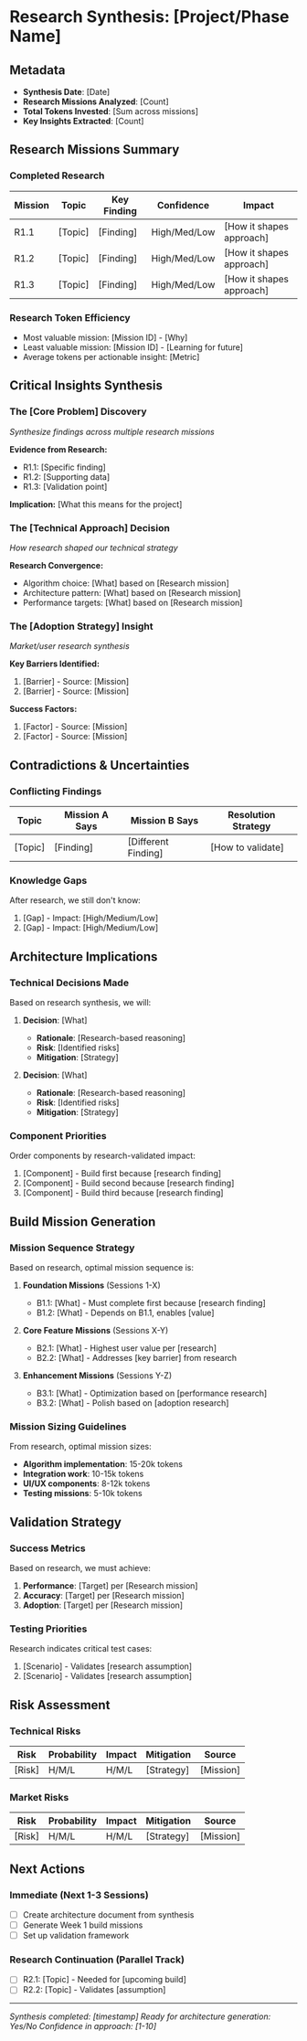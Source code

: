 # Research Synthesis: [Project/Phase Name]

## Metadata
- **Synthesis Date**: [Date]
- **Research Missions Analyzed**: [Count]
- **Total Tokens Invested**: [Sum across missions]
- **Key Insights Extracted**: [Count]

## Research Missions Summary

### Completed Research
| Mission | Topic | Key Finding | Confidence | Impact |
|---------|-------|-------------|------------|--------|
| R1.1 | [Topic] | [Finding] | High/Med/Low | [How it shapes approach] |
| R1.2 | [Topic] | [Finding] | High/Med/Low | [How it shapes approach] |
| R1.3 | [Topic] | [Finding] | High/Med/Low | [How it shapes approach] |

### Research Token Efficiency
- Most valuable mission: [Mission ID] - [Why]
- Least valuable mission: [Mission ID] - [Learning for future]
- Average tokens per actionable insight: [Metric]

## Critical Insights Synthesis

### The [Core Problem] Discovery
*Synthesize findings across multiple research missions*

**Evidence from Research:**
- R1.1: [Specific finding]
- R1.2: [Supporting data]
- R1.3: [Validation point]

**Implication:** [What this means for the project]

### The [Technical Approach] Decision
*How research shaped our technical strategy*

**Research Convergence:**
- Algorithm choice: [What] based on [Research mission]
- Architecture pattern: [What] based on [Research mission]
- Performance targets: [What] based on [Research mission]

### The [Adoption Strategy] Insight
*Market/user research synthesis*

**Key Barriers Identified:**
1. [Barrier] - Source: [Mission]
2. [Barrier] - Source: [Mission]

**Success Factors:**
1. [Factor] - Source: [Mission]
2. [Factor] - Source: [Mission]

## Contradictions & Uncertainties

### Conflicting Findings
| Topic | Mission A Says | Mission B Says | Resolution Strategy |
|-------|---------------|---------------|---------------------|
| [Topic] | [Finding] | [Different Finding] | [How to validate] |

### Knowledge Gaps
After research, we still don't know:
1. [Gap] - Impact: [High/Medium/Low]
2. [Gap] - Impact: [High/Medium/Low]

## Architecture Implications

### Technical Decisions Made
Based on research synthesis, we will:
1. **Decision**: [What]
   - **Rationale**: [Research-based reasoning]
   - **Risk**: [Identified risks]
   - **Mitigation**: [Strategy]

2. **Decision**: [What]
   - **Rationale**: [Research-based reasoning]
   - **Risk**: [Identified risks]
   - **Mitigation**: [Strategy]

### Component Priorities
Order components by research-validated impact:
1. [Component] - Build first because [research finding]
2. [Component] - Build second because [research finding]
3. [Component] - Build third because [research finding]

## Build Mission Generation

### Mission Sequence Strategy
Based on research, optimal mission sequence is:
1. **Foundation Missions** (Sessions 1-X)
   - B1.1: [What] - Must complete first because [research finding]
   - B1.2: [What] - Depends on B1.1, enables [value]

2. **Core Feature Missions** (Sessions X-Y)
   - B2.1: [What] - Highest user value per [research]
   - B2.2: [What] - Addresses [key barrier] from research

3. **Enhancement Missions** (Sessions Y-Z)
   - B3.1: [What] - Optimization based on [performance research]
   - B3.2: [What] - Polish based on [adoption research]

### Mission Sizing Guidelines
From research, optimal mission sizes:
- **Algorithm implementation**: 15-20k tokens
- **Integration work**: 10-15k tokens
- **UI/UX components**: 8-12k tokens
- **Testing missions**: 5-10k tokens

## Validation Strategy

### Success Metrics
Based on research, we must achieve:
1. **Performance**: [Target] per [Research mission]
2. **Accuracy**: [Target] per [Research mission]
3. **Adoption**: [Target] per [Research mission]

### Testing Priorities
Research indicates critical test cases:
1. [Scenario] - Validates [research assumption]
2. [Scenario] - Validates [research assumption]

## Risk Assessment

### Technical Risks
| Risk | Probability | Impact | Mitigation | Source |
|------|------------|--------|------------|---------|
| [Risk] | H/M/L | H/M/L | [Strategy] | [Mission] |

### Market Risks
| Risk | Probability | Impact | Mitigation | Source |
|------|------------|--------|------------|---------|
| [Risk] | H/M/L | H/M/L | [Strategy] | [Mission] |

## Next Actions

### Immediate (Next 1-3 Sessions)
- [ ] Create architecture document from synthesis
- [ ] Generate Week 1 build missions
- [ ] Set up validation framework

### Research Continuation (Parallel Track)
- [ ] R2.1: [Topic] - Needed for [upcoming build]
- [ ] R2.2: [Topic] - Validates [assumption]

---
*Synthesis completed: [timestamp]*
*Ready for architecture generation: Yes/No*
*Confidence in approach: [1-10]*
